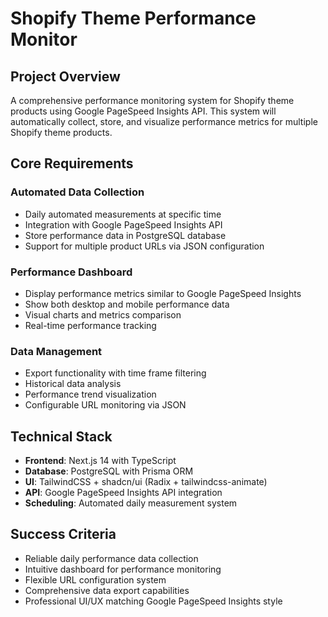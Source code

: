 # Shopify Theme Performance Monitor

## Project Overview
A comprehensive performance monitoring system for Shopify theme products using Google PageSpeed Insights API. This system will automatically collect, store, and visualize performance metrics for multiple Shopify theme products.

## Core Requirements

### Automated Data Collection
- Daily automated measurements at specific time
- Integration with Google PageSpeed Insights API
- Store performance data in PostgreSQL database
- Support for multiple product URLs via JSON configuration

### Performance Dashboard
- Display performance metrics similar to Google PageSpeed Insights
- Show both desktop and mobile performance data
- Visual charts and metrics comparison
- Real-time performance tracking

### Data Management
- Export functionality with time frame filtering
- Historical data analysis
- Performance trend visualization
- Configurable URL monitoring via JSON

## Technical Stack
- **Frontend**: Next.js 14 with TypeScript
- **Database**: PostgreSQL with Prisma ORM
- **UI**: TailwindCSS + shadcn/ui (Radix + tailwindcss-animate)
- **API**: Google PageSpeed Insights API integration
- **Scheduling**: Automated daily measurement system

## Success Criteria
- Reliable daily performance data collection
- Intuitive dashboard for performance monitoring
- Flexible URL configuration system
- Comprehensive data export capabilities
- Professional UI/UX matching Google PageSpeed Insights style

